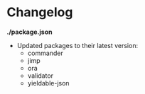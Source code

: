 # Changelog

**./package.json**
* Updated packages to their latest version:
	* commander
	* jimp
	* ora
	* validator
	* yieldable-json